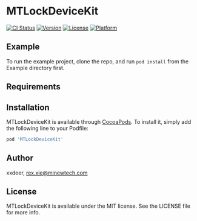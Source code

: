 # MTLockDeviceKit

[![CI Status](https://img.shields.io/travis/xxdeer/MTLockDeviceKit.svg?style=flat)](https://travis-ci.org/xxdeer/MTLockDeviceKit)
[![Version](https://img.shields.io/cocoapods/v/MTLockDeviceKit.svg?style=flat)](https://cocoapods.org/pods/MTLockDeviceKit)
[![License](https://img.shields.io/cocoapods/l/MTLockDeviceKit.svg?style=flat)](https://cocoapods.org/pods/MTLockDeviceKit)
[![Platform](https://img.shields.io/cocoapods/p/MTLockDeviceKit.svg?style=flat)](https://cocoapods.org/pods/MTLockDeviceKit)

## Example

To run the example project, clone the repo, and run `pod install` from the Example directory first.

## Requirements

## Installation

MTLockDeviceKit is available through [CocoaPods](https://cocoapods.org). To install
it, simply add the following line to your Podfile:

```ruby
pod 'MTLockDeviceKit'
```

## Author

xxdeer, rex.xie@minewtech.com

## License

MTLockDeviceKit is available under the MIT license. See the LICENSE file for more info.
